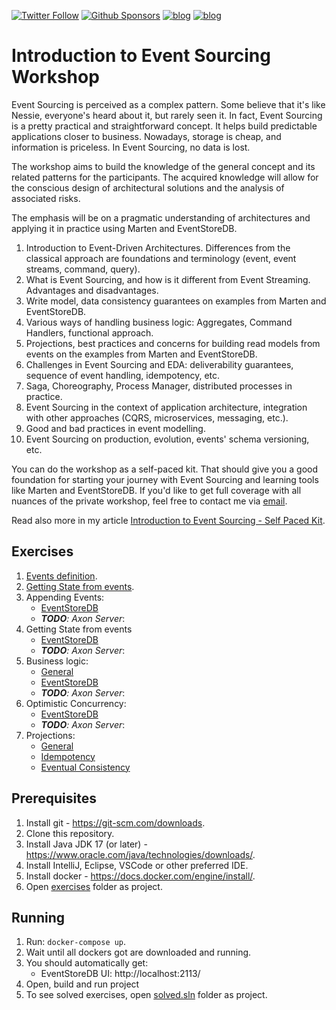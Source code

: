 [![Twitter Follow](https://img.shields.io/twitter/follow/oskar_at_net?style=social)](https://twitter.com/oskar_at_net) [![Github Sponsors](https://img.shields.io/static/v1?label=Sponsor&message=%E2%9D%A4&logo=GitHub&link=https://github.com/sponsors/oskardudycz/)](https://github.com/sponsors/oskardudycz/) [![blog](https://img.shields.io/badge/blog-event--driven.io-brightgreen)](https://event-driven.io/?utm_source=event_sourcing_jvm) [![blog](https://img.shields.io/badge/%F0%9F%9A%80-Architecture%20Weekly-important)](https://www.architecture-weekly.com/?utm_source=event_sourcing_jvm) 

# Introduction to Event Sourcing Workshop

Event Sourcing is perceived as a complex pattern. Some believe that it's like Nessie, everyone's heard about it, but rarely seen it. In fact, Event Sourcing is a pretty practical and straightforward concept. It helps build predictable applications closer to business. Nowadays, storage is cheap, and information is priceless. In Event Sourcing, no data is lost. 

The workshop aims to build the knowledge of the general concept and its related patterns for the participants. The acquired knowledge will allow for the conscious design of architectural solutions and the analysis of associated risks. 

The emphasis will be on a pragmatic understanding of architectures and applying it in practice using Marten and EventStoreDB.

1. Introduction to Event-Driven Architectures. Differences from the classical approach are foundations and terminology (event, event streams, command, query).
2. What is Event Sourcing, and how is it different from Event Streaming. Advantages and disadvantages.
3. Write model, data consistency guarantees on examples from Marten and EventStoreDB.
4. Various ways of handling business logic: Aggregates, Command Handlers, functional approach.
5. Projections, best practices and concerns for building read models from events on the examples from Marten and EventStoreDB.
6. Challenges in Event Sourcing and EDA: deliverability guarantees, sequence of event handling, idempotency, etc.
8. Saga, Choreography, Process Manager,  distributed processes in practice.
7. Event Sourcing in the context of application architecture, integration with other approaches (CQRS, microservices, messaging, etc.).
8. Good and bad practices in event modelling.
9. Event Sourcing on production, evolution, events' schema versioning, etc.

You can do the workshop as a self-paced kit. That should give you a good foundation for starting your journey with Event Sourcing and learning tools like Marten and EventStoreDB. If you'd like to get full coverage with all nuances of the private workshop, feel free to contact me via [email](mailto:oskar.dudycz@gmail.com).

Read also more in my article [Introduction to Event Sourcing - Self Paced Kit](https://event-driven.io/en/introduction_to_event_sourcing/?utm_source=event_sourcing_jvm).

## Exercises

1. [Events definition](./exercises/src/test/java/io/eventdriven/introductiontoeventsourcing/e01_events_definition).
2. [Getting State from events](./exercises/src/test/java/io/eventdriven/introductiontoeventsourcing/e02_getting_state_from_events).
3. Appending Events:
   * [EventStoreDB](./exercises/src/test/java/io/eventdriven/introductiontoeventsourcing/e03_appending_event/esdb)
   * _**TODO**: Axon Server_:
4. Getting State from events
   * [EventStoreDB](./exercises/src/test/java/io/eventdriven/introductiontoeventsourcing/e04_getting_state_from_events)
   * _**TODO**: Axon Server_:
5. Business logic:
   * [General](./exercises/src/test/java/io/eventdriven/introductiontoeventsourcing/e05_business_logic)
   * [EventStoreDB](./exercises/src/test/java/io/eventdriven/introductiontoeventsourcing/e06_business_logic/esdb)
   * _**TODO**: Axon Server_:
6. Optimistic Concurrency:
   * [EventStoreDB](./exercises/src/test/java/io/eventdriven/introductiontoeventsourcing/e07_optimistic_concurrency/esdb)
   * _**TODO**: Axon Server_:
7. Projections:
   * [General](./exercises/src/test/java/io/eventdriven/introductiontoeventsourcing/e08_projections_singlestream)
   * [Idempotency](./exercises/src/test/java/io/eventdriven/introductiontoeventsourcing/e09_projections_singlestream_idempotency)
   * [Eventual Consistency](./exercises/src/test/java/io/eventdriven/introductiontoeventsourcing/e10_projections_singlestream_eventual_consistency)

## Prerequisites

1. Install git - https://git-scm.com/downloads.
2. Clone this repository.
3. Install Java JDK 17 (or later) - https://www.oracle.com/java/technologies/downloads/.
4. Install IntelliJ, Eclipse, VSCode or other preferred IDE.
5. Install docker - https://docs.docker.com/engine/install/.
6. Open [exercises](./exercises/) folder as project.

## Running

1. Run: `docker-compose up`.
2. Wait until all dockers got are downloaded and running.
3. You should automatically get:
   - EventStoreDB UI: http://localhost:2113/
4. Open, build and run project
5. To see solved exercises, open [solved.sln](./solved/)  folder as project.

